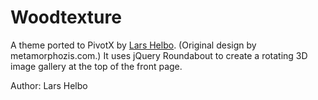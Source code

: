 # Woodtexture

A theme ported to PivotX by [Lars Helbo](http://www.salldata.dk/). 
(Original design by metamorphozis.com.) It uses jQuery Roundabout to create
a rotating 3D image gallery at the top of the front page.

Author: Lars Helbo
